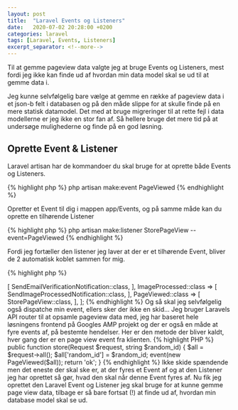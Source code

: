 ```yaml
---
layout: post
title:  "Laravel Events og Listeners"
date:   2020-07-02 20:28:00 +0200
categories: laravel
tags: [Laravel, Events, Listeners]
excerpt_separator: <!--more-->
---
```

Til at gemme pageview data valgte jeg at bruge Events og Listeners, mest fordi jeg ikke kan finde ud af hvordan min data model skal se ud til at gemme data i.
<!--more-->
Jeg kunne selvfølgelig bare vælge at gemme en række af pageview data i et json-b felt i databasen og på den måde slippe for at skulle finde på en mere statisk datamodel. Det med at bruge migreringer til at rette fejl i data modellerne er jeg ikke en stor fan af. Så hellere bruge det mere tid på at undersøge mulighederne og finde på en god løsning.

## Oprette Event & Listener
Laravel artisan har de kommandoer du skal bruge for at oprette både Events og Listeners.

{% highlight php %}
php artisan make:event PageViewed
{% endhighlight %}

Opretter et Event til dig i mappen app/Events, og på samme måde kan du oprette en tilhørende Listener

{% highlight php %}
php artisan make:listener StorePageView --event=PageViewed
{% endhighlight %}

Fordi jeg fortæller den listener jeg laver at der er et tilhørende Event, bliver de 2 automatisk koblet sammen for mig.

{% highlight php %}
<?php

namespace App\Listeners;

use App\Events\PageViewed;
use Illuminate\Contracts\Queue\ShouldQueue;
use Illuminate\Queue\InteractsWithQueue;
use Illuminate\Support\Facades\Log;

class StorePageView
{
    /**
     * Create the event listener.
     *
     * @return void
     */
    public function __construct()
    {
        //
    }

    /**
     * Handle the event.
     *
     * @param  PageViewed  $event
     * @return void
     */
    public function handle(PageViewed $event)
    {
        //
        Log::debug(var_dump($event));
    }
}
{% endhighlight %}

Det eneste jeg her har tilføjet er Log::debug(), ikke andet, resten tager Laravel sig af at oprette for mig... Jeg elsker når CLI værktøjer bare gør præcist det de skal så jeg ikke skal sidde og oprette og gemme filer!

Nu mangler jeg bare at registrere min nye Event og Listener, hvilket jeg gør i Laravels EventServiceProvider.

{% highlight PHP %}
protected $listen = [
    Registered::class => [
        SendEmailVerificationNotification::class,
    ],
    ImageProcessed::class => [
      SendImageProcessedNotification::class,
    ],
    PageViewed::class => [
      StorePageView::class,
    ],
];
{% endhighlight %}

Og så skal jeg selvfølgelig også dispatche min event, ellers sker der ikke en skid...

Jeg bruger Laravels API router til at opsamle pageview data med, jeg har baseret hele løsningens frontend på Googles AMP projekt og der er også en måde at fyre events af, på bestemte hendelser.

Her er den metode der bliver kaldt, hver gang der er en page view event fra klienten.

{% highlight PHP %}
public function store(Request $request, string $random_id)
{
    $all = $request->all();
    $all['random_id'] = $random_id;
    event(new PageViewed($all));
    return 'ok';
}
{% endhighlight %}

Ikke skide spændende men det eneste der skal ske er, at der fyres et Event af og at den Listener jeg har oprettet så gør, hvad den skal når denne Event fyres af.

Nu fik jeg oprettet den Laravel Event og Listener jeg skal bruge for at kunne gemme page view data, tilbage er så bare fortsat (!) at finde ud af, hvordan min database model skal se ud.